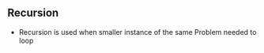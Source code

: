 Recursion
---------------------

* Recursion is used when smaller instance of the same Problem needed to loop
